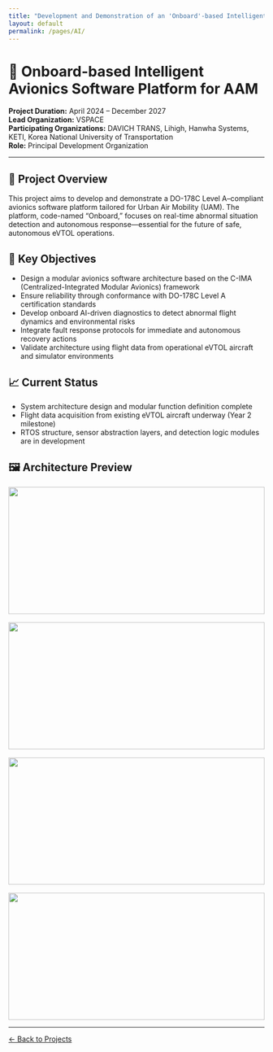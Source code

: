 ```yaml
---
title: "Development and Demonstration of an 'Onboard'-based Intelligent Avionics Software Platform for Abnormal Situation Detection and Response in Urban Air Mobility"
layout: default
permalink: /pages/AI/
---
```


<h1>🧠 Onboard-based Intelligent Avionics Software Platform for AAM</h1>

<p><strong>Project Duration:</strong> April 2024 – December 2027<br>
<strong>Lead Organization:</strong> VSPACE<br>
<strong>Participating Organizations:</strong> DAVICH TRANS, Lihigh, Hanwha Systems, KETI, Korea National University of Transportation<br>
<strong>Role:</strong> Principal Development Organization</p>

<hr>

<h2>🔧 Project Overview</h2>
<p>
This project aims to develop and demonstrate a DO-178C Level A–compliant avionics software platform tailored for Urban Air Mobility (UAM). The platform, code-named “Onboard,” focuses on real-time abnormal situation detection and autonomous response—essential for the future of safe, autonomous eVTOL operations.
</p>

<h2>🧠 Key Objectives</h2>
<ul>
  <li>Design a modular avionics software architecture based on the C-IMA (Centralized-Integrated Modular Avionics) framework</li>
  <li>Ensure reliability through conformance with DO-178C Level A certification standards</li>
  <li>Develop onboard AI-driven diagnostics to detect abnormal flight dynamics and environmental risks</li>
  <li>Integrate fault response protocols for immediate and autonomous recovery actions</li>
  <li>Validate architecture using flight data from operational eVTOL aircraft and simulator environments</li>
</ul>

<h2>📈 Current Status</h2>
<ul>
  <li>System architecture design and modular function definition complete</li>
  <li>Flight data acquisition from existing eVTOL aircraft underway (Year 2 milestone)</li>
  <li>RTOS structure, sensor abstraction layers, and detection logic modules are in development</li>
</ul>

<h2>🖼️ Architecture Preview</h2>
<div style="display: grid; grid-template-columns: repeat(auto-fit, minmax(300px, 1fr)); gap: 1rem;">
  <img src="{{ site.baseurl }}/assets/AI/0.jpg" style="width: 100%; height: 250px; object-fit: cover;">
  <img src="{{ site.baseurl }}/assets/AI/1.jpg" style="width: 100%; height: 250px; object-fit: cover;">
  <img src="{{ site.baseurl }}/assets/AI/2.jpg" style="width: 100%; height: 250px; object-fit: cover;">
  <img src="{{ site.baseurl }}/assets/AI/3.jpg" style="width: 100%; height: 250px; object-fit: cover;">
</div>

<hr>
<p><a href="{{ site.baseurl }}/projects/">← Back to Projects</a></p>
